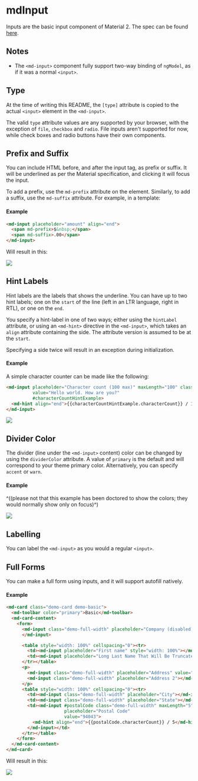 # mdInput

Inputs are the basic input component of Material 2. The spec can be found [here](https://www.google.com/design/spec/components/text-fields.html).



## Notes
* The `<md-input>` component fully support two-way binding of `ngModel`, as if it was a normal `<input>`.



## Type

At the time of writing this README, the `[type]` attribute is copied to the actual `<input>` element in the `<md-input>`.

The valid `type` attribute values are any supported by your browser, with the exception of `file`, `checkbox` and `radio`. File inputs aren't supported for now, while check boxes and radio buttons have their own components.



## Prefix and Suffix

You can include HTML before, and after the input tag, as prefix or suffix. It will be underlined as per the Material specification, and clicking it will focus the input.

To add a prefix, use the `md-prefix` attribute on the element. Similarly, to add a suffix, use the `md-suffix` attribute. For example, in a template:

#### Example

```html
<md-input placeholder="amount" align="end">
  <span md-prefix>$&nbsp;</span>
  <span md-suffix>.00</span>
</md-input>
```

Will result in this:

<img src="https://material.angularjs.org/material2_assets/input/prefix-suffix.png">



## Hint Labels

Hint labels are the labels that shows the underline. You can have up to two hint labels; one on the `start` of the line (left in an LTR language, right in RTL), or one on the `end`.

You specify a hint-label in one of two ways; either using the `hintLabel` attribute, or using an `<md-hint>` directive in the `<md-input>`, which takes an `align` attribute containing the side. The attribute version is assumed to be at the `start`.

Specifying a side twice will result in an exception during initialization.

#### Example

A simple character counter can be made like the following:

```html
<md-input placeholder="Character count (100 max)" maxLength="100" class="demo-full-width"
          value="Hello world. How are you?"
          #characterCountHintExample>
  <md-hint align="end">{{characterCountHintExample.characterCount}} / 100</md-hint>
</md-input>
```

<img src="https://material.angularjs.org/material2_assets/input/character-count.png">



## Divider Color

The divider (line under the `<md-input>` content) color can be changed by using the `dividerColor` attribute. A value of `primary` is the default and will correspond to your theme primary color. Alternatively, you can specify `accent` or `warn`.

#### Example

^((please not that this example has been doctored to show the colors; they would normally show only on focus)^)

<img src="https://material.angularjs.org/material2_assets/input/divider-colors.png">



## Labelling

You can label the `<md-input>` as you would a regular `<input>`.



## Full Forms

You can make a full form using inputs, and it will support autofill natively.

#### Example

```html
<md-card class="demo-card demo-basic">
  <md-toolbar color="primary">Basic</md-toolbar>
  <md-card-content>
    <form>
      <md-input class="demo-full-width" placeholder="Company (disabled)" disabled value="Google">
      </md-input>

      <table style="width: 100%" cellspacing="0"><tr>
        <td><md-input placeholder="First name" style="width: 100%"></md-input></td>
        <td><md-input placeholder="Long Last Name That Will Be Truncated" style="width: 100%"></md-input></td>
      </tr></table>
      <p>
        <md-input class="demo-full-width" placeholder="Address" value="1600 Amphitheatre Pkway"></md-input>
        <md-input class="demo-full-width" placeholder="Address 2"></md-input>
      </p>
      <table style="width: 100%" cellspacing="0"><tr>
        <td><md-input class="demo-full-width" placeholder="City"></md-input></td>
        <td><md-input class="demo-full-width" placeholder="State"></md-input></td>
        <td><md-input #postalCode class="demo-full-width" maxLength="5"
                      placeholder="Postal Code"
                      value="94043">
          <md-hint align="end">{{postalCode.characterCount}} / 5</md-hint>
        </md-input></td>
      </tr></table>
    </form>
  </md-card-content>
</md-card>
```

Will result in this:

<img src="https://material.angularjs.org/material2_assets/input/full-form.png">
